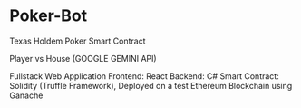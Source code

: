 # Poker-Bot

Texas Holdem Poker Smart Contract

Player vs House (GOOGLE GEMINI API)

Fullstack Web Application
Frontend: React
Backend: C#
Smart Contract: Solidity (Truffle Framework), Deployed on a test Ethereum Blockchain using Ganache
